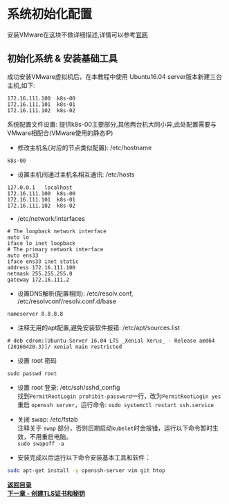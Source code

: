 # 系统初始化配置

安装VMware在这块不做详细描述,详情可以参考[官网](https://www.vmware.com/products/workstation-pro.html)

## 初始化系统 & 安装基础工具
成功安装VMware虚拟机后，在本教程中使用 Ubuntu16.04 server版本新建三台主机,如下:  
```
172.16.111.100	k8s-00
172.16.111.101	k8s-01
172.16.111.102	k8s-02
```
系统配置文件设置: 提供k8s-00主要部分,其他两台机大同小异,此处配置需要与VMware相配合(VMware使用的静态IP)
* 修改主机名(对应的节点类似配置): /etc/hostname
```text
k8s-00
```  

* 设置主机间通过主机名相互通讯: /etc/hosts  
```text
127.0.0.1	localhost
172.16.111.100	k8s-00
172.16.111.101	k8s-01
172.16.111.102	k8s-02
```

* /etc/network/interfaces
```text
# The loopback network interface
auto lo
iface lo inet loopback
# The primary network interface
auto ens33
iface ens33 inet static
address 172.16.111.100
netmask 255.255.255.0
gateway 172.16.111.2
```

* 设置DNS解析(配置相同): /etc/resolv.conf, /etc/resolvconf/resolv.conf.d/base
```text
nameserver 8.8.8.8
```
* 注释无用的apt配置,避免安装软件报错: /etc/apt/sources.list
```text
# deb cdrom:[Ubuntu-Server 16.04 LTS _Xenial Xerus_ - Release amd64 (20160420.3)]/ xenial main restricted
```

* 设置 root 密码
```shell script
sudo passwd root
```

* 设置 root 登录: /etc/ssh/sshd_config  
找到`PermitRootLogin prohibit-password`一行，改为`PermitRootLogin yes`  
重启 `openssh server`，运行命令: `sudo systemctl restart ssh.service`

* 关闭 swap: /etc/fstab  
注释关于 `swap` 部分，否则后期启动`kubelet`时会报错，运行以下命令暂时生效，不用重启电脑。  
`sudo swapoff -a`

* 安装完成以后运行以下命令安装基本工具和软件：
```bash
sudo apt-get install -y openssh-server vim git htop
```

**[返回目录](https://github.com/MulticsYin/MulticsKubernetes#kubernetes-%E4%BA%8C%E8%BF%9B%E5%88%B6%E9%83%A8%E7%BD%B2)**  
**[下一章 - 创建TLS证书和秘钥](https://github.com/MulticsYin/MulticsKubernetes/blob/master/artcle/002-create-tls-and-secret-key.md#%E5%88%9B%E5%BB%BAtls%E8%AF%81%E4%B9%A6%E5%92%8C%E7%A7%98%E9%92%A5)**
